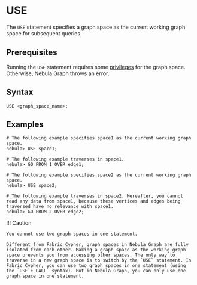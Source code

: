 # USE

The `USE` statement specifies a graph space as the current working graph space for subsequent queries.

## Prerequisites

Running the `USE` statement requires some [privileges](../../7.data-security/1.authentication/3.role-list.md) for the graph space. Otherwise, Nebula Graph throws an error.
## Syntax

```ngql
USE <graph_space_name>;
```

## Examples

```ngql
# The following example specifies space1 as the current working graph space.
nebula> USE space1;

# The following example traverses in space1.
nebula> GO FROM 1 OVER edge1;

# The following example specifies space2 as the current working graph space.
nebula> USE space2;

# The following example traverses in space2. Hereafter, you cannot read any data from space1, because these vertices and edges being traversed have no relevance with space1.
nebula> GO FROM 2 OVER edge2;
```

!!! Caution

    You cannot use two graph spaces in one statement.

    Different from Fabric Cypher, graph spaces in Nebula Graph are fully isolated from each other. Making a graph space as the working graph space prevents you from accessing other spaces. The only way to traverse in a new graph space is to switch by the `USE` statement. In Fabric Cypher, you can use two graph spaces in one statement (using the `USE + CALL` syntax). But in Nebula Graph, you can only use one graph space in one statement.
